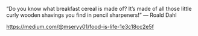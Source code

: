 

“Do you know what breakfast cereal is made of? It’s made of all those little curly wooden shavings you find in pencil sharpeners!”
― Roald Dahl

https://medium.com/@mseryy01/food-is-life-1e3c18cc2e5f
